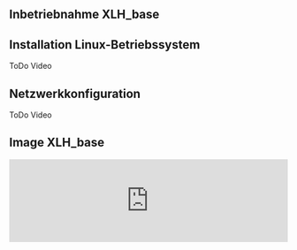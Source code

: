 ## Inbetriebnahme XLH_base

## Installation Linux-Betriebssystem
ToDo Video

## Netzwerkkonfiguration
ToDo Video

## Image XLH_base
<iframe src="https://drive.google.com/embeddedfolderview?id=1GnFU8UpQGy7LLwhuvXTemzNMBkl0bkNN#list" style="width:100%; height:150px; border:0;"></iframe>
